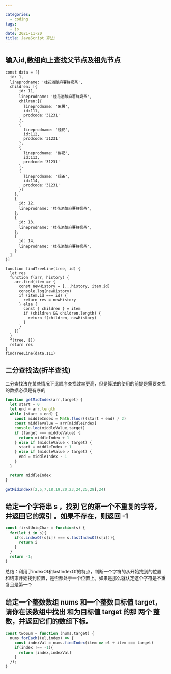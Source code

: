 ```yaml
---

categories:
  - coding
tags:
  - js
date: 2021-11-20
title: JavaScript 算法!
---
```


## 输入id,数组向上查找父节点及祖先节点
```
const data = [{
  id: 1,
  lineprodname: '桂花酒酿麻薯鲜奶茶',
  children: [{
      id: 11,
      lineprodname: '桂花酒酿麻薯鲜奶茶',
      chilren:[{
        lineprodname: '麻薯',
        id:111,
        prodcode:'31231'
      },
      {
        lineprodname: '桂花',
        id:112,
        prodcode:'31231'
      },
      {
        lineprodname: '鲜奶',
        id:113,
        prodcode:'31231'
      },
      {
        lineprodname: '绿茶',
        id:114,
        prodcode:'31231'
      }]
    },
    {
      id: 12,
      lineprodname: '桂花酒酿麻薯鲜奶茶',
    },
    {
      id: 13,
      lineprodname: '桂花酒酿麻薯鲜奶茶',
    },
    {
      id: 14,
      lineprodname: '桂花酒酿麻薯鲜奶茶',
    }
  ]
}]

function findTreeLine(tree, id) {
  let res
  function f(arr, history) {
    arr.find(item => {
      const newHistory = [...history, item.id]
      console.log(newHistory)
      if (item.id === id) {
        return res = newHistory
      } else {
        const { children } = item
        if (children && children.length) {
          return f(children, newHistory)
        }
      }
    })
  }
  f(tree, [])
  return res
}
findTreeLine(data,111)
```

## 二分查找法(折半查找)

二分查找法在某些情况下比顺序查找效率更高，但是算法的使用的前提是需要查找的数据必须是有序的

``` js
function getMidIndex(arr,target) {
  let start = 0
  let end = arr.length
  while (start < end) {
    const middleIndex = Math.floor((start + end) / 2)
    const middleValue = arr[middleIndex]
    console.log(middleValue,target)
    if (target === middleValue) {
      return middleIndex + 1
    } else if (middleValue < target) {
      start = middleIndex + 1
    } else if (middleValue > target) {
      end = middleIndex - 1
    }
  }

  return middleIndex
}

getMidIndex([2,5,7,18,19,20,23,24,25,28],24)

```

## 给定一个字符串 s ，找到 它的第一个不重复的字符，并返回它的索引 。如果不存在，则返回 -1 

``` js
const firstUniqChar = function(s) {
  for(let i in s){
    if(s.indexOf(s[i]) === s.lastIndexOf(s[i])){
      return i
    }
  }
  return -1;
}
```
总结：利用了indexOf和lastIndexOf的特点，判断一个字符的从开始找到的位置和结束开始找到位置，是否都处于一个位置上。如果是那么就认定这个字符是不重复且是第一个
## 给定一个整数数组 nums 和一个整数目标值 target，请你在该数组中找出 和为目标值 target 的那 两个 整数，并返回它们的数组下标。

``` js
const twoSum = function (nums,target) {
  nums.forEach((el,index) => {
    const indexVal = nums.findIndex(item => el + item === target)
    if(index !== -1){
      return [index,indexVal]
    }
  });
}
```

